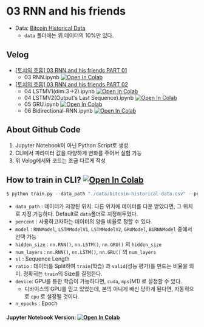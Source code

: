 # 03 RNN and his friends
 - Data: [Bitcoin Historical Data](https://www.kaggle.com/datasets/mczielinski/bitcoin-historical-data)
    - `data` 폴더에는 위 데이터의 10%만 있다. 

## Velog 
  - [[토치의 호흡] 03 RNN and his friends PART 01](https://velog.io/@heiswicked/토치의-호흡-03-RNN-and-his-firends-PART-01)  
    - 03 RNN.ipynb [![Open In Colab](https://colab.research.google.com/assets/colab-badge.svg)](https://colab.research.google.com/drive/1HaqIvhwdPTBXTTuvjGG-IIrynUtJlZjg?usp=sharing)
  - [[토치의 호흡] 03 RNN and his friends PART 02](https://velog.io/@heiswicked/토치의-호흡-03-RNN-and-his-firends-PART-02)  
    - 04 LSTMV1(dim:3->2).ipynb [![Open In Colab](https://colab.research.google.com/assets/colab-badge.svg)](https://colab.research.google.com/drive/1x-gp2nNJUB-zPRhDP7P0d8CrmqG5Ni1f?usp=sharing)
    - 04 LSTMV2(Output's Last Sequence).ipynb [![Open In Colab](https://colab.research.google.com/assets/colab-badge.svg)](https://colab.research.google.com/drive/1u9XJJUGLnWUkZKIwmnkqo1ATjmtUyKaT?usp=sharing)
    - 05 GRU.ipynb [![Open In Colab](https://colab.research.google.com/assets/colab-badge.svg)](https://colab.research.google.com/drive/1oxlFu9D0YNfwguRuu1LGBGva03pAIGJc?usp=sharing)
    - 06 Bidirectional-RNN.ipynb [![Open In Colab](https://colab.research.google.com/assets/colab-badge.svg)](https://colab.research.google.com/drive/1YRP-ybAhiNpc-I2WrflGN55m1ejORMzo?usp=sharing)


## About Github Code 
 1. Jupyter Notebook이 아닌 Python Script로 생성
 2. CLI에서 파라미터 값을 다양하게 변화를 주어서 실험 가능
 3. 위 Velog에서와 코드는 조금 다르게 작성 


## How to train in CLI? [![Open In Colab](https://colab.research.google.com/assets/colab-badge.svg)](https://colab.research.google.com/drive/1JExUnNDGo8w-45LX2qQyBqR9CfpNRPov?usp=sharing)

```python
$ python train.py --data_path "./data/bitcoin-historical-data.csv" --percent 1.0 --model "GRU" --device 'cuda' --n_epochs 5
```

- `data_path` : 데이터가 저장된 위치. 다른 위치에 데이터를 다운 받았다면, 그 위치로 지정 가능하다. Default로 `data`폴더로 지정해두었다.
- `percent` : 사용하고자하는 데이터의 양을 비율로 정할 수 있다.
- `model` : `RNNModel`, `LSTMModelV1`, `LSTMModelV2`, `GRUModel`,  `BiRNNModel` 중에서 선택 가능
- `hidden_size` : `nn.RNN()`, `nn.LSTM()`, `nn.GRU()` 의 `hidden_size`
- `num_layers` : `nn.RNN()`, `nn.LSTM()`, `nn.GRU()` 의 `num_layers` 
- `sl` : Sequence Length
- `ratio` : 데이터를 Split하여 `train`(학습) 과 `valid`(성능 평가)를 만드는 비율을 의미. 정확히는 `train`의 Size를 결정한다.
- `device`: GPU를 통한 학습이 가능하다면, `cuda`, `mps`(M1) 로 설정할 수 있다. 
  - 디바이스의 GPU를 믿고 있었는데, 본의 아니게 배신 당하게 된다면, 자동적으로  `cpu` 로 설정될 것이다. 
- `n_epochs` : Epoch

#### Jupyter Notebook Version: [![Open In Colab](https://colab.research.google.com/assets/colab-badge.svg)](https://colab.research.google.com/drive/1C4UC5dZELPEO21eBRberglez_8RmJ17_?usp=sharing) 

